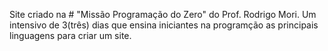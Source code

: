 Site criado na # "Missão Programação do Zero" do Prof. Rodrigo Mori.
Um intensivo de 3(três) dias que ensina iniciantes na programção as principais linguagens para criar um site. 
